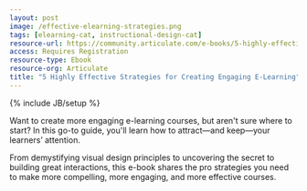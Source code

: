 ```yaml
---
layout: post
image: /effective-elearning-strategies.png
tags: [elearning-cat, instructional-design-cat]
resource-url: https://community.articulate.com/e-books/5-highly-effective-strategies-for-creating-engaging-e-learning
access: Requires Registration
resource-type: Ebook
resource-org: Articulate
title: "5 Highly Effective Strategies for Creating Engaging E-Learning"
---
```

{% include JB/setup %}

Want to create more engaging e-learning courses, but aren't sure where to start? In this go-to guide, you'll learn how to attract—and keep—your learners’ attention.

From demystifying visual design principles to uncovering the secret to building great interactions, this e-book shares the pro strategies you need to make more compelling, more engaging, and more effective courses.

